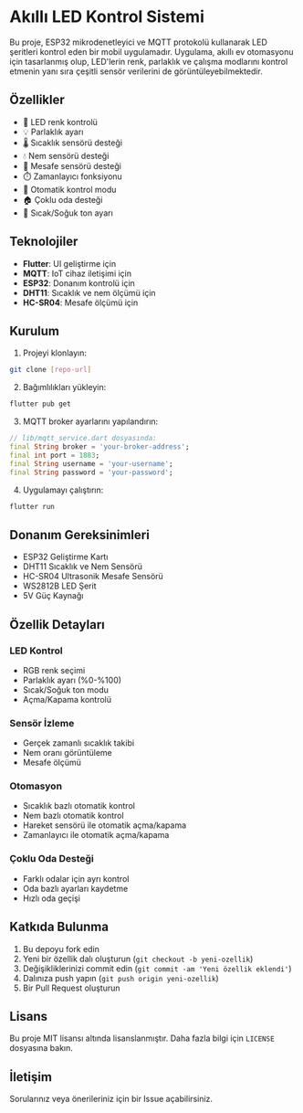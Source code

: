 # Akıllı LED Kontrol Sistemi

Bu proje, ESP32 mikrodenetleyici ve MQTT protokolü kullanarak LED şeritleri kontrol eden bir mobil uygulamadır. Uygulama, akıllı ev otomasyonu için tasarlanmış olup, LED'lerin renk, parlaklık ve çalışma modlarını kontrol etmenin yanı sıra çeşitli sensör verilerini de görüntüleyebilmektedir.

## Özellikler

- 🌈 LED renk kontrolü
- 💡 Parlaklık ayarı
- 🌡️ Sıcaklık sensörü desteği
- 💧 Nem sensörü desteği
- 📏 Mesafe sensörü desteği
- ⏱️ Zamanlayıcı fonksiyonu
- 🔄 Otomatik kontrol modu
- 🏠 Çoklu oda desteği
- 🌙 Sıcak/Soğuk ton ayarı

## Teknolojiler

- **Flutter**: UI geliştirme için
- **MQTT**: IoT cihaz iletişimi için
- **ESP32**: Donanım kontrolü için
- **DHT11**: Sıcaklık ve nem ölçümü için
- **HC-SR04**: Mesafe ölçümü için

## Kurulum

1. Projeyi klonlayın:
```bash
git clone [repo-url]
```

2. Bağımlılıkları yükleyin:
```bash
flutter pub get
```

3. MQTT broker ayarlarını yapılandırın:
```dart
// lib/mqtt_service.dart dosyasında:
final String broker = 'your-broker-address';
final int port = 1883;
final String username = 'your-username';
final String password = 'your-password';
```

4. Uygulamayı çalıştırın:
```bash
flutter run
```

## Donanım Gereksinimleri

- ESP32 Geliştirme Kartı
- DHT11 Sıcaklık ve Nem Sensörü
- HC-SR04 Ultrasonik Mesafe Sensörü
- WS2812B LED Şerit
- 5V Güç Kaynağı

## Özellik Detayları

### LED Kontrol
- RGB renk seçimi
- Parlaklık ayarı (%0-%100)
- Sıcak/Soğuk ton modu
- Açma/Kapama kontrolü

### Sensör İzleme
- Gerçek zamanlı sıcaklık takibi
- Nem oranı görüntüleme
- Mesafe ölçümü

### Otomasyon
- Sıcaklık bazlı otomatik kontrol
- Nem bazlı otomatik kontrol
- Hareket sensörü ile otomatik açma/kapama
- Zamanlayıcı ile otomatik açma/kapama

### Çoklu Oda Desteği
- Farklı odalar için ayrı kontrol
- Oda bazlı ayarları kaydetme
- Hızlı oda geçişi

## Katkıda Bulunma

1. Bu depoyu fork edin
2. Yeni bir özellik dalı oluşturun (`git checkout -b yeni-ozellik`)
3. Değişikliklerinizi commit edin (`git commit -am 'Yeni özellik eklendi'`)
4. Dalınıza push yapın (`git push origin yeni-ozellik`)
5. Bir Pull Request oluşturun

## Lisans

Bu proje MIT lisansı altında lisanslanmıştır. Daha fazla bilgi için `LICENSE` dosyasına bakın.

## İletişim

Sorularınız veya önerileriniz için bir Issue açabilirsiniz.
